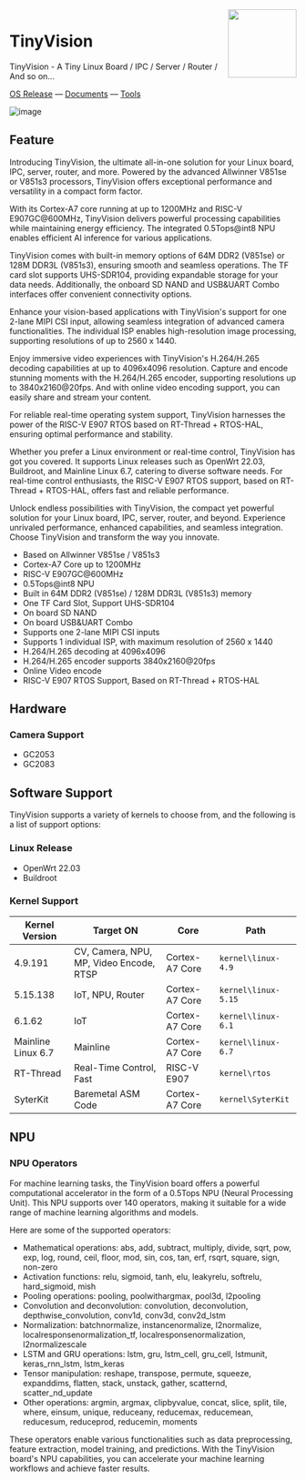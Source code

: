 <img src="https://i0.wp.com/www.oshwa.org/wp-content/uploads/2014/03/oshw-logo-100-px.png" align="right" width=120 />

# TinyVision

TinyVision - A Tiny Linux Board / IPC / Server / Router / And so on...

[OS Release](https://github.com/YuzukiHD/TinyVision/releases) — [Documents](https://yuzukihd.top/TinyVision/#/) — [Tools](https://github.com/YuzukiHD/TinyVision/blob/main/docs/tools/) 

![image](https://github.com/YuzukiHD/TinyVision/assets/12003087/2ace3c9f-f9e0-4670-8d4c-b11dd3ef262a)

## Feature

Introducing TinyVision, the ultimate all-in-one solution for your Linux board, IPC, server, router, and more. Powered by the advanced Allwinner V851se or V851s3 processors, TinyVision offers exceptional performance and versatility in a compact form factor.

With its Cortex-A7 core running at up to 1200MHz and RISC-V E907GC@600MHz, TinyVision delivers powerful processing capabilities while maintaining energy efficiency. The integrated 0.5Tops@int8 NPU enables efficient AI inference for various applications.

TinyVision comes with built-in memory options of 64M DDR2 (V851se) or 128M DDR3L (V851s3), ensuring smooth and seamless operations. The TF card slot supports UHS-SDR104, providing expandable storage for your data needs. Additionally, the onboard SD NAND and USB&UART Combo interfaces offer convenient connectivity options.

Enhance your vision-based applications with TinyVision's support for one 2-lane MIPI CSI input, allowing seamless integration of advanced camera functionalities. The individual ISP enables high-resolution image processing, supporting resolutions of up to 2560 x 1440.

Enjoy immersive video experiences with TinyVision's H.264/H.265 decoding capabilities at up to 4096x4096 resolution. Capture and encode stunning moments with the H.264/H.265 encoder, supporting resolutions up to 3840x2160@20fps. And with online video encoding support, you can easily share and stream your content.

For reliable real-time operating system support, TinyVision harnesses the power of the RISC-V E907 RTOS based on RT-Thread + RTOS-HAL, ensuring optimal performance and stability.

Whether you prefer a Linux environment or real-time control, TinyVision has got you covered.  It supports Linux releases such as OpenWrt 22.03, Buildroot, and Mainline Linux 6.7, catering to diverse software needs.  For real-time control enthusiasts, the RISC-V E907 RTOS support, based on RT-Thread + RTOS-HAL, offers fast and reliable performance.

Unlock endless possibilities with TinyVision, the compact yet powerful solution for your Linux board, IPC, server, router, and beyond. Experience unrivaled performance, enhanced capabilities, and seamless integration. Choose TinyVision and transform the way you innovate.

- Based on Allwinner V851se / V851s3 
- Cortex-A7 Core up to 1200MHz 
- RISC-V E907GC@600MHz
- 0.5Tops@int8 NPU
- Built in 64M DDR2 (V851se) / 128M DDR3L (V851s3) memory
- One TF Card Slot, Support UHS-SDR104
- On board SD NAND
- On board USB&UART Combo
- Supports one 2-lane MIPI CSI inputs
- Supports 1 individual ISP, with maximum resolution of 2560 x 1440
- H.264/H.265 decoding at 4096x4096
- H.264/H.265 encoder supports 3840x2160@20fps
- Online Video encode
- RISC-V E907 RTOS Support, Based on RT-Thread + RTOS-HAL

## Hardware 

### Camera Support

- GC2053
- GC2083

## Software Support

TinyVision supports a variety of kernels to choose from, and the following is a list of support options:

### Linux Release

- OpenWrt 22.03
- Buildroot

### Kernel Support

| Kernel Version     | Target ON                               | Core           | Path                |
| ------------------ | --------------------------------------- | -------------- | ------------------- |
| 4.9.191            | CV, Camera, NPU, MP, Video Encode, RTSP | Cortex-A7 Core | `kernel\linux-4.9`  |
| 5.15.138           | IoT, NPU, Router                        | Cortex-A7 Core | `kernel\linux-5.15` |
| 6.1.62             | IoT                                     | Cortex-A7 Core | `kernel\linux-6.1`  |
| Mainline Linux 6.7 | Mainline                                | Cortex-A7 Core | `kernel\linux-6.7`  |
| RT-Thread          | Real-Time Control, Fast                 | RISC-V E907    | `kernel\rtos`       |
| SyterKit           | Baremetal ASM Code                      | Cortex-A7 Core | `kernel\SyterKit`   |

## NPU

### NPU Operators

For machine learning tasks, the TinyVision board offers a powerful computational accelerator in the form of a 0.5Tops NPU (Neural Processing Unit). This NPU supports over 140 operators, making it suitable for a wide range of machine learning algorithms and models.

Here are some of the supported operators:

- Mathematical operations: abs, add, subtract, multiply, divide, sqrt, pow, exp, log, round, ceil, floor, mod, sin, cos, tan, erf, rsqrt, square, sign, non-zero
- Activation functions: relu, sigmoid, tanh, elu, leakyrelu, softrelu, hard_sigmoid, mish
- Pooling operations: pooling, poolwithargmax, pool3d, l2pooling
- Convolution and deconvolution: convolution, deconvolution, depthwise_convolution, conv1d, conv3d, conv2d_lstm
- Normalization: batchnormalize, instancenormalize, l2normalize, localresponsenormalization_tf, localresponsenormalization, l2normalizescale
- LSTM and GRU operations: lstm, gru, lstm_cell, gru_cell, lstmunit, keras_rnn_lstm, lstm_keras
- Tensor manipulation: reshape, transpose, permute, squeeze, expanddims, flatten, stack, unstack, gather, scatternd, scatter_nd_update
- Other operations: argmin, argmax, clipbyvalue, concat, slice, split, tile, where, einsum, unique, reduceany, reducemax, reducemean, reducesum, reduceprod, reducemin, moments

These operators enable various functionalities such as data preprocessing, feature extraction, model training, and predictions. With the TinyVision board's NPU capabilities, you can accelerate your machine learning workflows and achieve faster results.


